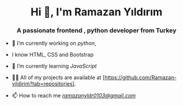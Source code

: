<h1 align="center">Hi 👋, I'm Ramazan Yıldırım</h1>
<h3 align="center">A passionate frontend , python developer from Turkey</h3>

- 🔭 I’m currently working on *python*,

- I know HTML, CSS and Bootstrap

- 🌱 I’m currently learning *JavaScript*

- 👨‍💻 All of my projects are available at [https://github.com/Ramazan-yildirim?tab=repositories].

- 📫 How to reach me *ramazanyldr0103@gmail.com*


